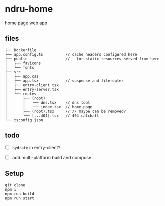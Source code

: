 # ndru-home

home page web app

## files

```
├── Dockerfile
├── app.config.ts          // cache headers configured here
├── public                 //   for static resources served from here
│   ├── favicons
│   └── fonts
├── src
│   ├── app.css
│   ├── app.tsx            // suspense and filerouter
│   ├── entry-client.tsx
│   ├── entry-server.tsx
│   └── routes
│       ├── (root)
│       │   ├── dns.tsx    // dns tool
│       │   └── index.tsx  // home page
│       ├── (root).tsx     // // maybe can be removed?
│       └── [...404].tsx   // 404 catchall
└── tsconfig.json
```

## todo

 - [ ]  `hydrate` in entry-client?
 - [ ]  add multi-platform build and compose


## Setup

 ```
 git clone
 npm i
 npm run build
 npm run start
 ```